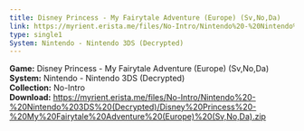```yaml
---
title: Disney Princess - My Fairytale Adventure (Europe) (Sv,No,Da)
link: https://myrient.erista.me/files/No-Intro/Nintendo%20-%20Nintendo%203DS%20(Decrypted)/Disney%20Princess%20-%20My%20Fairytale%20Adventure%20(Europe)%20(Sv,No,Da).zip
type: single1
System: Nintendo - Nintendo 3DS (Decrypted)
---
```

<b>Game:</b> Disney Princess - My Fairytale Adventure (Europe) (Sv,No,Da)<br>
<b>System:</b> Nintendo - Nintendo 3DS (Decrypted)<br>
<b>Collection:</b> No-Intro<br>
<b>Download:</b> https://myrient.erista.me/files/No-Intro/Nintendo%20-%20Nintendo%203DS%20(Decrypted)/Disney%20Princess%20-%20My%20Fairytale%20Adventure%20(Europe)%20(Sv,No,Da).zip